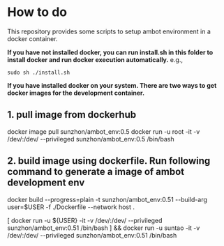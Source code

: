 # How to do

This repository provides some scripts to setup ambot environment in a docker container.



**If you have not installed docker, you can run install.sh in this folder to install docker and run docker execution automatically.**
e.g., 
```
sudo sh ./install.sh
```

**If you have installed docker on your system. There are two ways to get docker images for the development container.**

## 1. pull image from dockerhub

docker image pull sunzhon/ambot_env:0.5
docker run -u root -it -v /dev/:/dev/ --privileged sunzhon/ambot_env:0.5 /bin/bash


## 2. build image using dockerfile. Run following command to generate a image of ambot development env

docker build --progress=plain -t sunzhon/ambot_env:0.51 --build-arg user=$USER -f ./Dockerfile --network host  .

[ docker run -u ${USER} -it -v /dev/:/dev/ --privileged sunzhon/ambot_env:0.51 /bin/bash ] && docker run -u suntao -it -v /dev/:/dev/ --privileged sunzhon/ambot_env:0.51 /bin/bash


